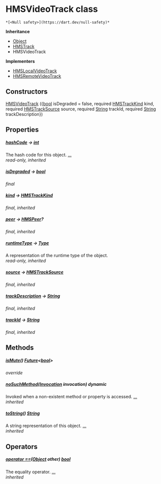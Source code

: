 


# HMSVideoTrack class






    *[<Null safety>](https://dart.dev/null-safety)*





**Inheritance**

- [Object](https://api.flutter.dev/flutter/dart-core/Object-class.html)
- [HMSTrack](../hmssdk_flutter/HMSTrack-class.md)
- HMSVideoTrack



**Implementers**

- [HMSLocalVideoTrack](../hmssdk_flutter/HMSLocalVideoTrack-class.md)
- [HMSRemoteVideoTrack](../hmssdk_flutter/HMSRemoteVideoTrack-class.md)



## Constructors

[HMSVideoTrack](../hmssdk_flutter/HMSVideoTrack/HMSVideoTrack.md) ({[bool](https://api.flutter.dev/flutter/dart-core/bool-class.html) isDegraded = false, required [HMSTrackKind](../hmssdk_flutter/HMSTrackKind-class.md) kind, required [HMSTrackSource](../hmssdk_flutter/HMSTrackSource-class.md) source, required [String](https://api.flutter.dev/flutter/dart-core/String-class.html) trackId, required [String](https://api.flutter.dev/flutter/dart-core/String-class.html) trackDescription})

    


## Properties

##### [hashCode](../hmssdk_flutter/HMSTrack/hashCode.md) &#8594; [int](https://api.flutter.dev/flutter/dart-core/int-class.html)



The hash code for this object. [...](../hmssdk_flutter/HMSTrack/hashCode.md)  
_read-only, inherited_



##### [isDegraded](../hmssdk_flutter/HMSVideoTrack/isDegraded.md) &#8594; [bool](https://api.flutter.dev/flutter/dart-core/bool-class.html)



   
_final_



##### [kind](../hmssdk_flutter/HMSTrack/kind.md) &#8594; [HMSTrackKind](../hmssdk_flutter/HMSTrackKind-class.md)



   
_final, inherited_



##### [peer](../hmssdk_flutter/HMSTrack/peer.md) &#8594; [HMSPeer](../hmssdk_flutter/HMSPeer-class.md)?



   
_final, inherited_



##### [runtimeType](https://api.flutter.dev/flutter/dart-core/Object/runtimeType.html) &#8594; [Type](https://api.flutter.dev/flutter/dart-core/Type-class.html)



A representation of the runtime type of the object.   
_read-only, inherited_



##### [source](../hmssdk_flutter/HMSTrack/source.md) &#8594; [HMSTrackSource](../hmssdk_flutter/HMSTrackSource-class.md)



   
_final, inherited_



##### [trackDescription](../hmssdk_flutter/HMSTrack/trackDescription.md) &#8594; [String](https://api.flutter.dev/flutter/dart-core/String-class.html)



   
_final, inherited_



##### [trackId](../hmssdk_flutter/HMSTrack/trackId.md) &#8594; [String](https://api.flutter.dev/flutter/dart-core/String-class.html)



   
_final, inherited_




## Methods

##### [isMute](../hmssdk_flutter/HMSVideoTrack/isMute.md)() [Future](https://api.flutter.dev/flutter/dart-async/Future-class.html)&lt;[bool](https://api.flutter.dev/flutter/dart-core/bool-class.html)>



   
_override_



##### [noSuchMethod](https://api.flutter.dev/flutter/dart-core/Object/noSuchMethod.html)([Invocation](https://api.flutter.dev/flutter/dart-core/Invocation-class.html) invocation) dynamic



Invoked when a non-existent method or property is accessed. [...](https://api.flutter.dev/flutter/dart-core/Object/noSuchMethod.html)  
_inherited_



##### [toString](../hmssdk_flutter/HMSTrack/toString.md)() [String](https://api.flutter.dev/flutter/dart-core/String-class.html)



A string representation of this object. [...](../hmssdk_flutter/HMSTrack/toString.md)  
_inherited_




## Operators

##### [operator ==](../hmssdk_flutter/HMSTrack/operator_equals.md)([Object](https://api.flutter.dev/flutter/dart-core/Object-class.html) other) [bool](https://api.flutter.dev/flutter/dart-core/bool-class.html)



The equality operator. [...](../hmssdk_flutter/HMSTrack/operator_equals.md)  
_inherited_











